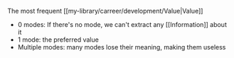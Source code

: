 The most frequent [[my-library/carreer/development/Value|Value]]

- 0 modes: If there's no mode, we can't extract any [[Information]] about it
- 1 mode: the preferred value
- Multiple modes: many modes lose their meaning, making them useless
